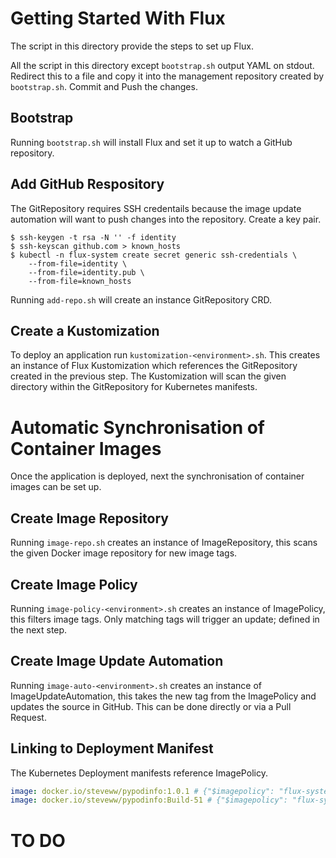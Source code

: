 # Getting Started With Flux

The script in this directory provide the steps to set up Flux.

All the script in this directory except `bootstrap.sh` output YAML on stdout. Redirect this to a file
and copy it into the management repository created by `bootstrap.sh`. Commit and Push the changes.

## Bootstrap

Running `bootstrap.sh` will install Flux and set it up to watch a GitHub repository.

## Add GitHub Respository

The GitRepository requires SSH credentails because the image update automation will want to
push changes into the repository. Create a key pair.

```shell
$ ssh-keygen -t rsa -N '' -f identity
$ ssh-keyscan github.com > known_hosts
$ kubectl -n flux-system create secret generic ssh-credentials \
    --from-file=identity \
    --from-file=identity.pub \
    --from-file=known_hosts
```

Running `add-repo.sh` will create an instance GitRepository CRD.

## Create a Kustomization

To deploy an application run `kustomization-<environment>.sh`. This creates an instance of Flux Kustomization which
references the GitRepository created in the previous step. The Kustomization will scan the given
directory within the GitRepository for Kubernetes manifests.

# Automatic Synchronisation of Container Images

Once the application is deployed, next the synchronisation of container images can be set up.

## Create Image Repository

Running `image-repo.sh` creates an instance of ImageRepository, this scans the given Docker image
repository for new image tags.

## Create Image Policy

Running `image-policy-<environment>.sh` creates an instance of ImagePolicy, this filters image tags. Only matching tags
will trigger an update; defined in the next step.

## Create Image Update Automation

Running `image-auto-<environment>.sh` creates an instance of ImageUpdateAutomation, this takes the new tag
from the ImagePolicy and updates the source in GitHub. This can be done directly or via a Pull Request.

## Linking to Deployment Manifest

The Kubernetes Deployment manifests reference ImagePolicy.

```yaml
image: docker.io/steveww/pypodinfo:1.0.1 # {"$imagepolicy": "flux-system:pypodinfo-prod"}
image: docker.io/steveww/pypodinfo:Build-51 # {"$imagepolicy": "flux-system:pypodinfo-staging"}
```

# TO DO
